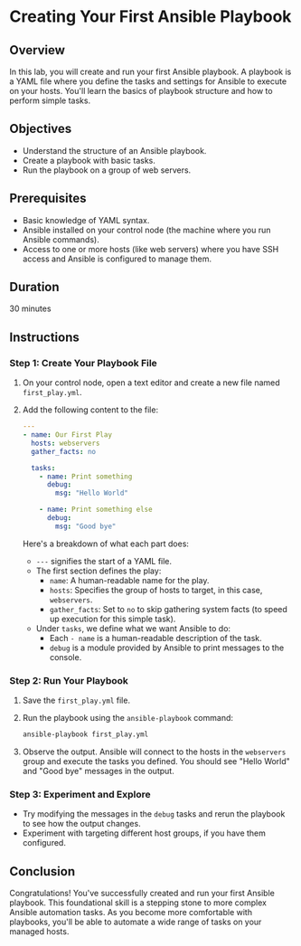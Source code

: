 # Creating Your First Ansible Playbook

## Overview

In this lab, you will create and run your first Ansible playbook. A playbook is a YAML file where you define the tasks and settings for Ansible to execute on your hosts. You'll learn the basics of
playbook structure and how to perform simple tasks.

## Objectives

- Understand the structure of an Ansible playbook.
- Create a playbook with basic tasks.
- Run the playbook on a group of web servers.

## Prerequisites

- Basic knowledge of YAML syntax.
- Ansible installed on your control node (the machine where you run Ansible commands).
- Access to one or more hosts (like web servers) where you have SSH access and Ansible is configured to manage them.

## Duration

30 minutes

## Instructions

### Step 1: Create Your Playbook File

1. On your control node, open a text editor and create a new file named `first_play.yml`.

2. Add the following content to the file:

    ```yaml
    ---
    - name: Our First Play
      hosts: webservers
      gather_facts: no

      tasks:
        - name: Print something
          debug:
            msg: "Hello World"

        - name: Print something else
          debug:
            msg: "Good bye"
    ```

   Here's a breakdown of what each part does:
    - `---` signifies the start of a YAML file.
    - The first section defines the play:
        - `name`: A human-readable name for the play.
        - `hosts`: Specifies the group of hosts to target, in this case, `webservers`.
        - `gather_facts`: Set to `no` to skip gathering system facts (to speed up execution for this simple task).
    - Under `tasks`, we define what we want Ansible to do:
        - Each `- name` is a human-readable description of the task.
        - `debug` is a module provided by Ansible to print messages to the console.

### Step 2: Run Your Playbook

1. Save the `first_play.yml` file.

2. Run the playbook using the `ansible-playbook` command:

    ```bash
    ansible-playbook first_play.yml
    ```

3. Observe the output. Ansible will connect to the hosts in the `webservers` group and execute the tasks you defined. You should see "Hello World" and "Good bye" messages in the output.

### Step 3: Experiment and Explore

- Try modifying the messages in the `debug` tasks and rerun the playbook to see how the output changes.
- Experiment with targeting different host groups, if you have them configured.

## Conclusion

Congratulations! You've successfully created and run your first Ansible playbook. This foundational skill is a stepping stone to more complex Ansible automation tasks. As you become more comfortable
with playbooks, you'll be able to automate a wide range of tasks on your managed hosts.